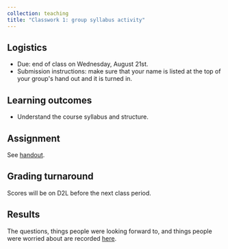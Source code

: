 ```yaml
---
collection: teaching
title: "Classwork 1: group syllabus activity"
---
```


## Logistics
* Due: end of class on Wednesday, August 21st.
* Submission instructions: make sure that your name is listed at the top of
	your group's hand out and it is turned in.

## Learning outcomes
* Understand the course syllabus and structure.

## Assignment

See
[handout](https://fangtian-zhong.github.io/teaching/csci112-fall-2024/lectures/first_day_activity_112.docx).

## Grading turnaround

Scores will be on D2L before the next class period.

## Results

The questions, things people were looking forward to, and things people were
worried about are recorded [here](https://fangtian-zhong.github.io/teaching/csci112-spring-2024/lectures/day1).
